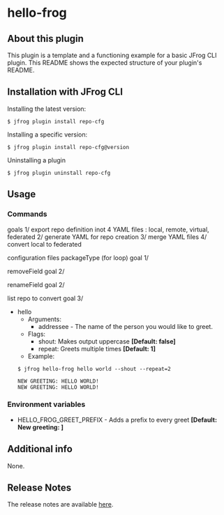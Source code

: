 # hello-frog

## About this plugin
This plugin is a template and a functioning example for a basic JFrog CLI plugin. 
This README shows the expected structure of your plugin's README.

## Installation with JFrog CLI
Installing the latest version:

`$ jfrog plugin install repo-cfg`

Installing a specific version:

`$ jfrog plugin install repo-cfg@version`

Uninstalling a plugin

`$ jfrog plugin uninstall repo-cfg`

## Usage
### Commands


goals 
1/ export repo definition inot 4 YAML files : local, remote, virtual, federated 
2/ generate YAML for repo creation
3/ merge YAML files 
4/ convert local to federated 

configuration files 
packageType (for loop)
    goal 1/

removeField
    goal 2/

renameField
    goal 2/

list repo to convert
    goal 3/

* hello
    - Arguments:
        - addressee - The name of the person you would like to greet.
    - Flags:
        - shout: Makes output uppercase **[Default: false]**
        - repeat: Greets multiple times **[Default: 1]**
    - Example:
    ```
  $ jfrog hello-frog hello world --shout --repeat=2
  
  NEW GREETING: HELLO WORLD!
  NEW GREETING: HELLO WORLD!
  ```

### Environment variables
* HELLO_FROG_GREET_PREFIX - Adds a prefix to every greet **[Default: New greeting: ]**

## Additional info
None.

## Release Notes
The release notes are available [here](RELEASE.md).


